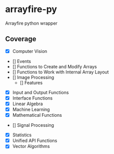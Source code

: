 # arrayfire-py
Arrayfire python wrapper

## Coverage

- [x] Computer Vision
- [] Events
- [] Functions to Create and Modify Arrays
- [] Functions to Work with Internal Array Layout
- [] Image Processing
  - [] Features
- [x] Input and Output Functions
- [x] Interface Functions
- [x] Linear Algebra
- [x] Machine Learning
- [x] Mathematical Functions
- [] Signal Processing
- [x] Statistics
- [x] Unified API Functions
- [x] Vector Algorithms
